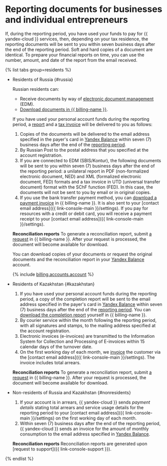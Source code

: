 # Reporting documents for businesses and individual entrepreneurs

If, during the reporting period, you have used your funds to pay for {{ yandex-cloud }} services, then, depending on your tax residence, the reporting documents will be sent to you within seven business days after the end of the reporting period.
Soft and hard copies of a document are identical. To prepare your financial reports on time, you can use the number, amount, and date of the report from the email received.

{% list tabs group=residents %}


- Residents of Russia {#russia}

  Russian residents can:
  * Receive documents by way of [electronic document management](../concepts/edo.md) (EDM).
  * [Download documents in {{ billing-name }}](../operations/download-reporting-docs.md). 

  If you have used your personal account funds during the reporting period, a [report](../concepts/act.md) and a [tax invoice](../concepts/invoice.md) will be delivered to you as follows:
  1. Copies of the documents will be delivered to the email address specified in the payer's card in [Yandex Balance](https://balance.yandex.ru) within seven (7) business days after the end of the [reporting period](../concepts/reporting-period.md).
  1. By Russian Post to the postal address that you specified at the account registration.
  1. If you are connected to EDM (SBIS/Kontur), the following documents will be sent to you within seven (7) business days after the end of the reporting period: a unilateral report in PDF (non-formalized electronic document, NED) and XML (formalized electronic document, FED) formats and a tax invoice in UTD (universal transfer document) format with the SChF function (FED). In this case, the documents will not be sent to you by email or in original copies.
  1. If you use the bank transfer payment method, you can [download a payment invoice](../operations/pay-the-bill.md) in {{ billing-name }}. It is also sent to your [contact email address]({{ link-console-main }}/settings). If you pay for resources with a credit or debit card, you will receive a payment receipt to your [contact email address]({{ link-console-main }}/settings).
  
  **Reconciliation reports**
  To generate a reconciliation report, submit [a request](../operations/download-reporting-docs) in {{ billing-name }}. After your request is processed, the document will become available for download.

  You can download copies of your documents or request the original documents and the reconciliation report in your [Yandex Balance](https://balance.yandex.ru) account.

  {% include [billing.accounts.account](../../_includes/billing/accountant-role.md) %}


- Residents of Kazakhstan {#kazakhstan}

  1. If you have used your personal account funds during the reporting period, a copy of the completion report will be sent to the email address specified in the payer's card in [Yandex Balance](../concepts/reporting-period.md) within seven (7) business days after the end of the [reporting period](https://balance.yandex.ru). You can [download the completion report](../operations/download-reporting-docs.md) yourself in {{ billing-name }}.
  1. By courier service within the month following the reporting period, with all signatures and stamps, to the mailing address specified at the account registration.
  1. Electronic invoices (e-invoices) are transmitted to the Information System for Collection and Processing of E-invoices within 15 calendar days of the turnover date.
  1. On the first working day of each month, we [invoice](../concepts/bill.md) the customer via the [contact email address]({{ link-console-main }}/settings). The invoice includes total arrears.

  **Reconciliation reports**
  To generate a reconciliation report, submit [a request](../operations/download-reporting-docs) in {{ billing-name }}. After your request is processed, the document will become available for download.

- Non-residents of Russia and Kazakhstan {#nonresidents}

  1. If your account is in arrears, {{ yandex-cloud }} sends _payment details_ stating total arrears and service usage details for the reporting period to your [contact email address]({{ link-console-main }}/settings) on the first working day of each month.
  1. Within seven (7) business days after the end of the reporting period, {{ yandex-cloud }} sends an invoice for the amount of monthly consumption to the email address specified in [Yandex Balance](https://balance.yandex.ru).

  **Reconciliation reports**
  Reconciliation reports are generated upon [request to support]({{ link-console-support }}).

{% endlist %}